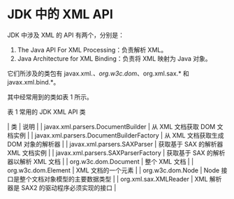 # JDK 中的 XML API

JDK 中涉及 XML 的 API 有两个，分别是：

1.  The Java API For XML Processing：负责解析 XML。
2.  Java Architecture for XML Binding：负责将 XML 映射为 Java 对象。

它们所涉及的类包有 javax.xml.*、org.w3c.dom*、org.xml.sax.* 和 javax.xml.bind.*。

其中经常用到的类如表 1 所示。

表 1 常用的 JDK XML API 类

| 类 | 说明 |
| javax.xml.parsers.DocumentBuilder | 从 XML 文档获取 DOM 文档实例 |
| javax.xml.parsers.DocumentBuilderFactory | 从 XML 文档获取生成 DOM 对象的解析器 |
| javax.xml.parsers.SAXParser | 获取基于 SAX 的解析器 XML 文档实例 |
| javax.xml.parsers.SAXParserFactory | 获取基于 SAX 的解析器以解析 XML 文档 |
| org.w3c.dom.Document | 整个 XML 文档 |
| org.w3c.dom.Element | XML 文档的一个元素 |
| org.w3c.dom.Node | Node 接口是整个文档对象模型的主要数据类型 |
| org.xml.sax.XMLReader | XML 解析器是 SAX2 的驱动程序必须实现的接口 |